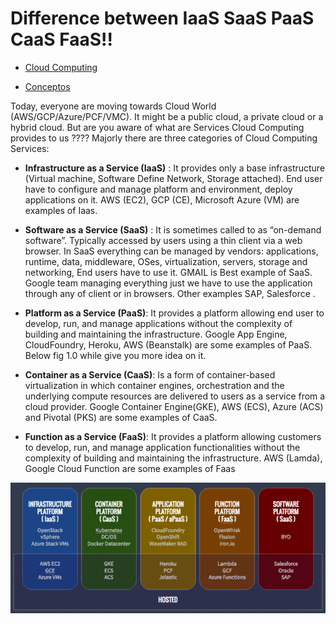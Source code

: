 # **Difference between IaaS SaaS PaaS CaaS FaaS!!**

- [Cloud Computing](https://medium.com/@nnilesh7756/what-are-cloud-computing-services-iaas-caas-paas-faas-saas-ac0f6022d36e)

- [Conceptos](https://www.redeszone.net/2016/07/17/iaas-paas-caas-saas-significan-estos-conceptos-cloud-computing/)

Today, everyone are moving towards Cloud World (AWS/GCP/Azure/PCF/VMC). It might be a public cloud, a private cloud or a hybrid cloud.
But are you aware of what are Services Cloud Computing provides to us ????
Majorly there are three categories of Cloud Computing Services:

* **Infrastructure as a Service (IaaS)** : It provides only a base infrastructure (Virtual machine, Software Define Network, Storage attached). End user have to configure and manage platform and environment, deploy applications on it.
AWS (EC2), GCP (CE), Microsoft Azure (VM) are examples of Iaas.

* **Software as a Service (SaaS)** : It is sometimes called to as “on-demand software”. Typically accessed by users using a thin client via a web browser. In SaaS everything can be managed by vendors: applications, runtime, data, middleware, OSes, virtualization, servers, storage and networking, End users have to use it.
GMAIL is Best example of SaaS. Google team managing everything just we have to use the application through any of client or in browsers. Other examples SAP, Salesforce .

* **Platform as a Service (PaaS)**: It provides a platform allowing end user to develop, run, and manage applications without the complexity of building and maintaining the infrastructure.
Google App Engine, CloudFoundry, Heroku, AWS (Beanstalk) are some examples of PaaS.
Below fig 1.0 while give you more idea on it.

* **Container as a Service (CaaS)**: Is a form of container-based virtualization in which container engines, orchestration and the underlying compute resources are delivered to users as a service from a cloud provider.
Google Container Engine(GKE), AWS (ECS), Azure (ACS) and Pivotal (PKS) are some examples of CaaS.

* **Function as a Service (FaaS)**: It provides a platform allowing customers to develop, run, and manage application functionalities without the complexity of building and maintaining the infrastructure.
AWS (Lamda), Google Cloud Function are some examples of Faas

![Cloud](cloud.png)